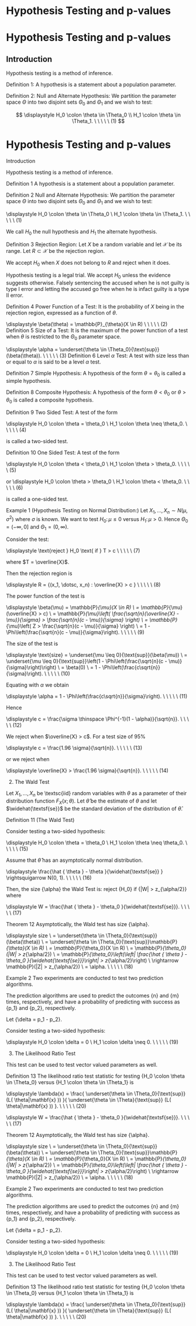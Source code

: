 # Hypothesis Testing and p-values

# Hypothesis Testing and p-values


## Introduction

Hypothesis testing is a method of inference.

Definition 1:
A hypothesis is a statement about a population parameter.

Definition 2:
Null and Alternate Hypothesis:
We partition the parameter space $\Theta$ into two disjoint sets $\Theta_0$ and $\Theta_1$ and we wish to test:

$$
\displaystyle H_0 \colon \theta \in \Theta_0 \\ H_1 \colon \theta \in \Theta_1. \ \ \ \ \ (1)
$$

# Hypothesis Testing and p-values


Introduction

Hypothesis testing is a method of inference.

Definition 1 A hypothesis is a statement about a population parameter. 

Definition 2 Null and Alternate Hypothesis: We partition the parameter space $\Theta$ into two disjoint sets $\Theta_0$ and $\Theta_1$ and we wish to test:

\displaystyle H_0 \colon \theta \in \Theta_0 \\ H_1 \colon \theta \in \Theta_1. \ \ \ \ \ (1)

We call $H_0$ the null hypothesis and $H_1$ the alternate hypothesis. 

Definition 3 Rejection Region: Let $X$ be a random variable and let $\mathcal{X}$ be its range. Let $R \subset \mathcal{X}$ be the rejection region.

We accept $H_0$ when $X$ does not belong to $R$ and reject when it does. 

Hypothesis testing is a legal trial. We accept $H_0$ unless the evidence suggests otherwise. Falsely sentencing the accused when he is not guilty is type I error and letting the accused go free when he is infact guilty is a type II error.

Definition 4 Power Function of a Test: It is the probability of $X$ being in the rejection region, expressed as a function of $\theta$.

\displaystyle \beta(\theta) = \mathbb{P}_{\theta}(X \in R) \ \ \ \ \ (2)
Definition 5 Size of a Test: It is the maximum of the power function of a test when $\theta$ is restricted to the $\Theta_0$ parameter space.

\displaystyle \alpha = \underset{\theta \in \Theta_0}{\text{sup}}(\beta(\theta)). \ \ \ \ \ (3)
Definition 6 Level $\alpha$ Test: A test with size less than or equal to $\alpha$ is said to be a level $\alpha$ test. 

Definition 7 Simple Hypothesis: A hypothesis of the form $\theta = \theta_0$ is called a simple hypothesis. 

Definition 8 Composite Hypothesis: A hypothesis of the form $\theta < \theta_0$ or $\theta > \theta_0$ is called a composite hypothesis. 

Definition 9 Two Sided Test: A test of the form

\displaystyle H_0 \colon \theta = \theta_0 \\ H_1 \colon \theta \neq \theta_0. \ \ \ \ \ (4)

is called a two-sided test. 

Definition 10 One Sided Test: A test of the form

\displaystyle H_0 \colon \theta < \theta_0 \\ H_1 \colon \theta > \theta_0. \ \ \ \ \ (5)

or
\displaystyle H_0 \colon \theta > \theta_0 \\ H_1 \colon \theta < \theta_0. \ \ \ \ \ (6)

is called a one-sided test. 

Example 1 (Hypothesis Testing on Normal Distribution:) Let $X_1, \dotsc, X_n \sim N(\mu, \sigma^2)$ where $\sigma$ is known. We want to test $H_0 \colon \mu \leq 0$ versus $H_1 \colon \mu > 0$. Hence $\Theta_0 = (- \infty, 0]$ and $\Theta_1 = ( 0, \infty)$.

Consider the test:

\displaystyle \text{reject } H_0 \text{ if } T > c \ \ \ \ \ (7)

where $T = \overline{X}$.

Then the rejection region is

\displaystyle R = \{(x_1, \dotsc, x_n) : \overline{X} > c \} \ \ \ \ \ (8)

The power function of the test is

\displaystyle \beta(\mu) = \mathbb{P}_{\mu}(X \in R) \\ = \mathbb{P}_{\mu}(\overline{X} > c) \\ = \mathbb{P}_{\mu}\left( \frac{\sqrt{n}(\overline{X} - \mu)}{\sigma} > \frac{\sqrt{n}(c - \mu)}{\sigma} \right) \\ = \mathbb{P}_{\mu}\left( Z > \frac{\sqrt{n}(c - \mu)}{\sigma} \right) \\ = 1 - \Phi\left(\frac{\sqrt{n}(c - \mu)}{\sigma}\right). \ \ \ \ \ (9)

The size of the test is

\displaystyle \text{size} = \underset{\mu \leq 0}{\text{sup}}(\beta(\mu)) \\ = \underset{\mu \leq 0}{\text{sup}}\left(1 - \Phi\left(\frac{\sqrt{n}(c - \mu)}{\sigma}\right)\right) \\ = \beta(0) \\ = 1 - \Phi\left(\frac{c\sqrt{n}}{\sigma}\right). \ \ \ \ \ (10)

Equating with $\alpha$ we obtain

\displaystyle \alpha = 1 - \Phi\left(\frac{c\sqrt{n}}{\sigma}\right). \ \ \ \ \ (11)

Hence

\displaystyle c = \frac{\sigma \thinspace \Phi^{-1}(1 - \alpha)}{\sqrt{n}}. \ \ \ \ \ (12)

We reject when $\overline{X} > c$. For a test size of 95%

\displaystyle c = \frac{1.96 \sigma}{\sqrt{n}}. \ \ \ \ \ (13)

or we reject when

\displaystyle \overline{X} > \frac{1.96 \sigma}{\sqrt{n}}. \ \ \ \ \ (14)

2. The Wald Test

Let $X_1, \dotsc, X_n$ be \textsc{iid} random variables with $\theta$ as a parameter of their distribution function $F_X(x; \theta)$. Let $\hat{\theta}$ be the estimate of $\theta$ and let $\widehat{\textsf{se}}$ be the standard deviation of the distribution of $\hat{\theta}$.

Definition 11 (The Wald Test)

Consider testing a two-sided hypothesis:

\displaystyle H_0 \colon \theta = \theta_0 \\ H_1 \colon \theta \neq \theta_0. \ \ \ \ \ (15)

Assume that $\hat{\theta}$ has an asymptotically normal distribution.

\displaystyle \frac{\hat { \theta } - \theta }{\widehat{\textsf{se}} } \rightsquigarrow N(0, 1). \ \ \ \ \ (16)

Then, the size {\alpha} the Wald Test is: reject {H_0} if {|W| > z_{\alpha/2}} where

\displaystyle W = \frac{\hat { \theta } - \theta_0 }{\widehat{\textsf{se}}}. \ \ \ \ \ (17)

Theorem 12 Asymptotically, the Wald test has size {\alpha}.

\displaystyle size \\ = \underset{\theta \in \Theta_0}{\text{sup}}(\beta(\theta)) \\ = \underset{\theta \in \Theta_0}{\text{sup}}\mathbb{P}_{\theta}(X \in R) \\ = \mathbb{P}_{\theta_0}(X \in R) \\ = \mathbb{P}_{\theta_0}(|W| > z_{\alpha/2}) \\ = \mathbb{P}_{\theta_0}\left(\left| \frac{\hat { \theta } - \theta_0 }{\widehat{\textsf{se}}}\right| > z_{\alpha/2}\right) \\ \rightarrow \mathbb{P}(|Z| > z_{\alpha/2}) \\ = \alpha. \ \ \ \ \ (18)

Example 2 Two experiments are conducted to test two prediction algorithms.

The prediction algorithms are used to predict the outcomes {n} and {m} times, respectively, and have a probability of predicting with success as {p_1} and {p_2}, respectively.

Let {\delta = p_1 - p_2}.

Consider testing a two-sided hypothesis:

\displaystyle H_0 \colon \delta = 0 \\ H_1 \colon \delta \neq 0. \ \ \ \ \ (19)

3. The Likelihood Ratio Test

This test can be used to test vector valued parameters as well.

Definition 13 The likelihood ratio test statistic for testing {H_0 \colon \theta \in \Theta_0} versus {H_1 \colon \theta \in \Theta_1} is

\displaystyle \lambda(x) = \frac{ \underset{\theta \in \Theta_0}{\text{sup}} (L( \theta|\mathbf{x} )) }{ \underset{\theta \in \Theta}{\text{sup}} (L( \theta|\mathbf{x} )) }. \ \ \ \ \ (20)



\displaystyle W = \frac{\hat { \theta } - \theta_0 }{\widehat{\textsf{se}}}. \ \ \ \ \ (17)

Theorem 12 Asymptotically, the Wald test has size {\alpha}.

\displaystyle size \\ = \underset{\theta \in \Theta_0}{\text{sup}}(\beta(\theta)) \\ = \underset{\theta \in \Theta_0}{\text{sup}}\mathbb{P}_{\theta}(X \in R) \\ = \mathbb{P}_{\theta_0}(X \in R) \\ = \mathbb{P}_{\theta_0}(|W| > z_{\alpha/2}) \\ = \mathbb{P}_{\theta_0}\left(\left| \frac{\hat { \theta } - \theta_0 }{\widehat{\textsf{se}}}\right| > z_{\alpha/2}\right) \\ \rightarrow \mathbb{P}(|Z| > z_{\alpha/2}) \\ = \alpha. \ \ \ \ \ (18)

Example 2 Two experiments are conducted to test two prediction algorithms.

The prediction algorithms are used to predict the outcomes {n} and {m} times, respectively, and have a probability of predicting with success as {p_1} and {p_2}, respectively.

Let {\delta = p_1 - p_2}.

Consider testing a two-sided hypothesis:

\displaystyle H_0 \colon \delta = 0 \\ H_1 \colon \delta \neq 0. \ \ \ \ \ (19)

3. The Likelihood Ratio Test

This test can be used to test vector valued parameters as well.

Definition 13 The likelihood ratio test statistic for testing {H_0 \colon \theta \in \Theta_0} versus {H_1 \colon \theta \in \Theta_1} is

\displaystyle \lambda(x) = \frac{ \underset{\theta \in \Theta_0}{\text{sup}} (L( \theta|\mathbf{x} )) }{ \underset{\theta \in \Theta}{\text{sup}} (L( \theta|\mathbf{x} )) }. \ \ \ \ \ (20)

